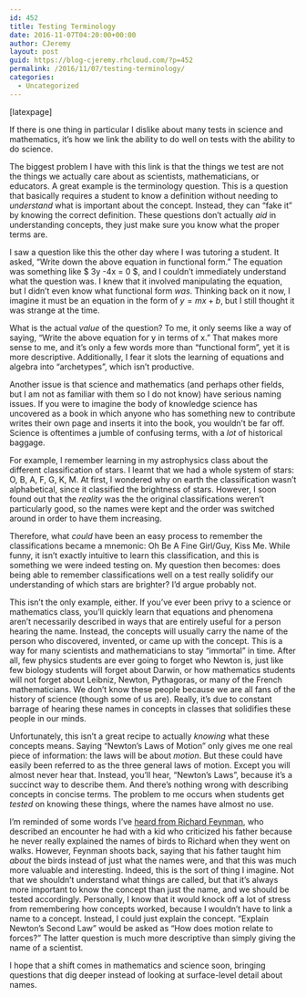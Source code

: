 ```yaml
---
id: 452
title: Testing Terminology
date: 2016-11-07T04:20:00+00:00
author: CJeremy
layout: post
guid: https://blog-cjeremy.rhcloud.com/?p=452
permalink: /2016/11/07/testing-terminology/
categories:
  - Uncategorized
---
```

[latexpage]

If there is one thing in particular I dislike about many tests in science and mathematics, it&#8217;s how we link the ability to do well on tests with the ability to do science.

The biggest problem I have with this link is that the things we test are not the things we actually care about as scientists, mathematicians, or educators. A great example is the terminology question. This is a question that basically requires a student to know a definition without needing to _understand_ what is important about the concept. Instead, they can &#8220;fake it&#8221; by knowing the correct definition. These questions don&#8217;t actually _aid_ in understanding concepts, they just make sure you know what the proper terms are.

I saw a question like this the other day where I was tutoring a student. It asked, &#8220;Write down the above equation in functional form.&#8221; The equation was something like $ 3y -4x = 0 $, and I couldn&#8217;t immediately understand what the question was. I knew that it involved manipulating the equation, but I didn&#8217;t even know what functional form _was_. Thinking back on it now, I imagine it must be an equation in the form of $y=mx+b$, but I still thought it was strange at the time.

What is the actual _value_ of the question? To me, it only seems like a way of saying, &#8220;Write the above equation for y in terms of x.&#8221; That makes more sense to me, and it&#8217;s only a few words more than &#8220;functional form&#8221;, yet it is more descriptive. Additionally, I fear it slots the learning of equations and algebra into &#8220;archetypes&#8221;, which isn&#8217;t productive.

Another issue is that science and mathematics (and perhaps other fields, but I am not as familiar with them so I do not know) have serious naming issues. If you were to imagine the body of knowledge science has uncovered as a book in which anyone who has something new to contribute writes their own page and inserts it into the book, you wouldn&#8217;t be far off. Science is oftentimes a jumble of confusing terms, with a _lot_ of historical baggage.

For example, I remember learning in my astrophysics class about the different classification of stars. I learnt that we had a whole system of stars: O, B, A, F, G, K, M. At first, I wondered why on earth the classification wasn&#8217;t alphabetical, since it classified the brightness of stars. However, I soon found out that the _reality_ was the the original classifications weren&#8217;t particularly good, so the names were kept and the order was switched around in order to have them increasing.

Therefore, what _could_ have been an easy process to remember the classifications became a mnemonic: Oh Be A Fine Girl/Guy, Kiss Me. While funny, it isn&#8217;t exactly intuitive to learn this classification, and this is something we were indeed testing on. My question then becomes: does being able to remember classifications well on a test really solidify our understanding of which stars are brighter? I&#8217;d argue probably not.

This isn&#8217;t the only example, either. If you&#8217;ve ever been privy to a science or mathematics class, you&#8217;ll quickly learn that equations and phenomena aren&#8217;t necessarily described in ways that are entirely useful for a person hearing the name. Instead, the concepts will usually carry the name of the person who discovered, invented, or came up with the concept. This is a way for many scientists and mathematicians to stay &#8220;immortal&#8221; in time. After all, few physics students are ever going to forget who Newton is, just like few biology students will forget about Darwin, or how mathematics students will not forget about Leibniz, Newton, Pythagoras, or many of the French mathematicians. We don&#8217;t know these people because we are all fans of the history of science (though some of us are). Really, it&#8217;s due to constant barrage of hearing these names in concepts in classes that solidifies these people in our minds.

Unfortunately, this isn&#8217;t a great recipe to actually _knowing_ what these concepts means. Saying &#8220;Newton&#8217;s Laws of Motion&#8221; only gives me one real piece of information: the laws will be about _motion_. But these could have easily been referred to as the three general laws of motion. Except you will almost never hear that. Instead, you&#8217;ll hear, &#8220;Newton&#8217;s Laws&#8221;, because it&#8217;s a succinct way to describe them. And there&#8217;s nothing wrong with describing concepts in concise terms. The problem to me occurs when students get _tested_ on knowing these things, where the names have almost no use.

I&#8217;m reminded of some words I&#8217;ve [heard from Richard Feynman](https://www.youtube.com/watch?v=ga_7j72CVlc), who described an encounter he had with a kid who criticized his father because he never really explained the names of birds to Richard when they went on walks. However, Feynman shoots back, saying that his father taught him _about_ the birds instead of just what the names were, and that this was much more valuable and interesting. Indeed, this is the sort of thing I imagine. Not that we shouldn&#8217;t understand what things are called, but that it&#8217;s always more important to know the concept than just the name, and we should be tested accordingly. Personally, I know that it would knock off a lot of stress from remembering how concepts worked, because I wouldn&#8217;t have to link a name to a concept. Instead, I could just explain the concept. &#8220;Explain Newton&#8217;s Second Law&#8221; would be asked as &#8220;How does motion relate to forces?&#8221; The latter question is much more descriptive than simply giving the name of a scientist.

I hope that a shift comes in mathematics and science soon, bringing questions that dig deeper instead of looking at surface-level detail about names.